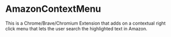 # AmazonContextMenu

This is a Chrome/Brave/Chromium Extension that adds on a contextual right click menu that lets the user search the highlighted text in Amazon.
